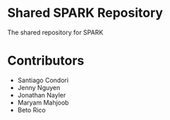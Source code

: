 # Shared SPARK Repository
The shared repository for SPARK

# Contributors
- Santiago Condori
- Jenny Nguyen
- Jonathan Nayler
- Maryam Mahjoob
- Beto Rico
